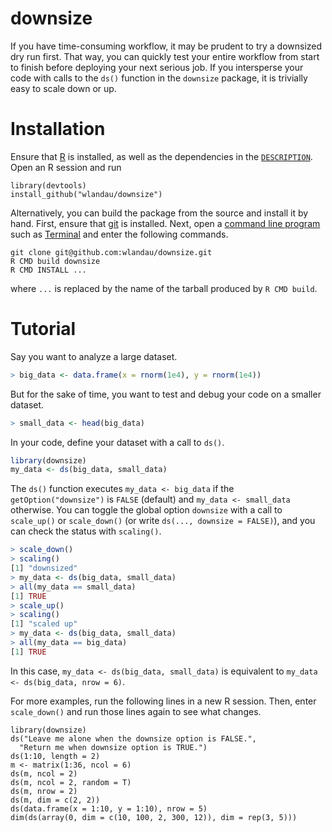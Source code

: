 # downsize

If you have time-consuming workflow, it may be prudent to try a downsized
dry run first. That way, you can quickly test your entire workflow from start to finish before deploying your next serious job. 
If you intersperse your code with calls to the `ds()` function in the `downsize` package, it is trivially easy to scale down or up.

# Installation

Ensure that [R](https://www.r-project.org/) is installed, as well as the dependencies in the [`DESCRIPTION`](https://github.com/wlandau/downsize/blob/master/DESCRIPTION). Open an R session and run 

```
library(devtools)
install_github("wlandau/downsize")
```

Alternatively, you can build the package from the source and install it by hand. First, ensure that [git](https://git-scm.com/) is installed. Next, open a [command line program](http://linuxcommand.org/) such as [Terminal](https://en.wikipedia.org/wiki/Terminal_%28OS_X%29) and enter the following commands.

```
git clone git@github.com:wlandau/downsize.git
R CMD build downsize
R CMD INSTALL ...
```

where `...` is replaced by the name of the tarball produced by `R CMD build`.

# Tutorial

Say you want to analyze a large dataset.

```r
> big_data <- data.frame(x = rnorm(1e4), y = rnorm(1e4))
```

But for the sake of time, you want to test and debug your code on a smaller dataset.

```r
> small_data <- head(big_data)
```

In your code, define your dataset with a call to `ds()`.

```r
library(downsize)
my_data <- ds(big_data, small_data)
```

The `ds()` function executes `my_data <- big_data` if the `getOption("downsize")` is `FALSE` (default) and `my_data <- small_data` otherwise. You can toggle the global option `downsize` with a call to `scale_up()` or `scale_down()` (or write `ds(..., downsize = FALSE)`), and you can check the status with `scaling()`.

```r
> scale_down()
> scaling()
[1] "downsized"
> my_data <- ds(big_data, small_data)
> all(my_data == small_data)
[1] TRUE
> scale_up()
> scaling()
[1] "scaled up"
> my_data <- ds(big_data, small_data)
> all(my_data == big_data)
[1] TRUE
```

In this case, `my_data <- ds(big_data, small_data)` is equivalent to `my_data <- ds(big_data, nrow = 6)`.

For more examples, run the following lines in a new R session. Then, enter `scale_down()` and run those lines again to see what changes.

```{r}
library(downsize)
ds("Leave me alone when the downsize option is FALSE.", 
  "Return me when downsize option is TRUE.")
ds(1:10, length = 2)
m <- matrix(1:36, ncol = 6)
ds(m, ncol = 2)
ds(m, ncol = 2, random = T)
ds(m, nrow = 2)
ds(m, dim = c(2, 2))
ds(data.frame(x = 1:10, y = 1:10), nrow = 5)
dim(ds(array(0, dim = c(10, 100, 2, 300, 12)), dim = rep(3, 5)))
```
